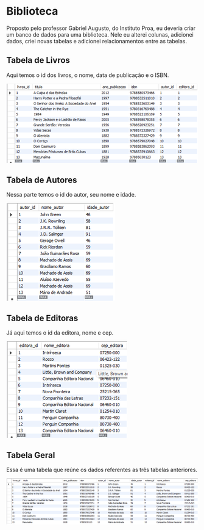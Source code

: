 # Biblioteca
Proposto pelo professor Gabriel Augusto, do Instituto Proa, eu deveria criar um banco de dados para uma biblioteca. Nele eu alterei colunas, adicionei dados, criei novas tabelas e adicionei relacionamentos entre as tabelas.

## Tabela de Livros
Aqui temos o id dos livros, o nome, data de publicação e o ISBN.

![1](https://github.com/RafaelLima07/Banco_de_Dados-Biblioteca-PROA/blob/main/Assets/Tabela-Livros.png)

## Tabela de Autores
Nessa parte temos o id do autor, seu nome e idade.

![2](https://github.com/RafaelLima07/Banco_de_Dados-Biblioteca-PROA/blob/main/Assets/Tabela-Autores.png)

## Tabela de Editoras
Já aqui temos o id da editora, nome e cep.

![3](https://github.com/RafaelLima07/Banco_de_Dados-Biblioteca-PROA/blob/main/Assets/Tabela-Editoras.png)

## Tabela Geral
Essa é uma tabela que reúne os dados referentes as três tabelas anteriores.

![4](https://github.com/RafaelLima07/Banco_de_Dados-Biblioteca-PROA/blob/main/Assets/Tabela-Geral.png)
